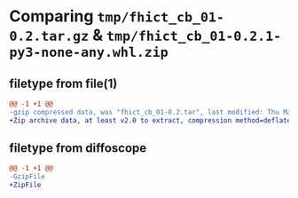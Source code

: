 # Comparing `tmp/fhict_cb_01-0.2.tar.gz` & `tmp/fhict_cb_01-0.2.1-py3-none-any.whl.zip`

## filetype from file(1)

```diff
@@ -1 +1 @@
-gzip compressed data, was "fhict_cb_01-0.2.tar", last modified: Thu May 25 13:15:58 2023, max compression
+Zip archive data, at least v2.0 to extract, compression method=deflate
```

## filetype from diffoscope

```diff
@@ -1 +1 @@
-GzipFile
+ZipFile
```

